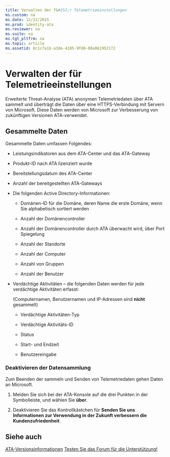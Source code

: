 ```yaml
---
title: Verwalten der f&#252;r Telemetrieeinstellungen
ms.custom: na
ms.date: 12/22/2015
ms.prod: identity-ata
ms.reviewer: na
ms.suite: na
ms.tgt_pltfrm: na
ms.topic: article
ms.assetid: 8c1c7a1b-a3de-4105-9fd0-08a061952172
---
```

# Verwalten der f&#252;r Telemetrieeinstellungen
Erweiterte Threat-Analyse (ATA) anonymen Telemetriedaten über ATA sammelt und überträgt die Daten über eine HTTPS-Verbindung mit Servern von Microsoft. Diese Daten werden von Microsoft zur Verbesserung von zukünftigen Versionen ATA-verwendet.


## Gesammelte Daten

Gesammelte Daten umfassen Folgendes:


- Leistungsindikatoren aus dem ATA-Center und das ATA-Gateway

- Produkt-ID nach ATA lizenziert wurde

- Bereitstellungsdatum des ATA-Center

- Anzahl der bereitgestellten ATA-Gateways

- Die folgenden Active Directory-Informationen:
    
    - Domänen-ID für die Domäne, deren Name die erste Domäne, wenn Sie alphabetisch sortiert werden

    - Anzahl der Domänencontroller

    - Anzahl der Domänencontroller durch ATA überwacht wird, über Port Spiegelung

    - Anzahl der Standorte

    - Anzahl der Computer

    - Anzahl von Gruppen

    - Anzahl der Benutzer

- Verdächtige Aktivitäten – die folgenden Daten werden für jede verdächtige Aktivitäten erfasst:

    (Computernamen, Benutzernamen und IP-Adressen sind **nicht** gesammelt)
    
    - Verdächtige Aktivitäten-Typ

    - Verdächtige Aktivitäts-ID

    - Status

    - Start- und Endzeit

    - Benutzereingabe


### Deaktivieren der Datensammlung

Zum Beenden der sammeln und Senden von Telemetriedaten gehen Daten an Microsoft.


1. Melden Sie sich bei der ATA-Konsole auf die drei Punkten in der Symbolleiste, und wählen Sie **über**.

2. Deaktivieren Sie das Kontrollkästchen für **Senden Sie uns Informationen zur Verwendung in der Zukunft verbessern die Kundenzufriedenheit**.


## Siehe auch

[ATA-Versionsinformationen](/Topic/ATA+Release+Notes.md)
[Testen Sie das Forum für die Unterstützung!](https://social.technet.microsoft.com/Forums/security/en-US/home?forum=mata)





